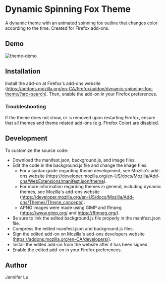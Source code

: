 # Dynamic Spinning Fox Theme

A dynamic theme with an animated spinning fox outline that changes color according to the time. Created for Firefox add-ons.

## Demo

![theme-demo](https://github.com/jennifer-lu/Dynamic-Spinning-Fox-Theme/blob/master/demo.gif)


## Installation

Install the add-on at Firefox's add-ons website (https://addons.mozilla.org/en-CA/firefox/addon/dynamic-spinning-fox-theme/?src=search). Then, enable the add-on in your Firefox preferences.

### Troubleshooting

If the theme does not show, or is removed upon restarting Firefox, ensure that all themes and theme related add-ons (e.g. Firefox Color) are disabled.


## Development

To customize the source code:
* Download the manifest.json, background.js, and image files.
* Edit the code in the background.js file and change the image files.
  * For a syntax guide regarding theme development, see Mozilla's add-ons website (https://developer.mozilla.org/en-US/docs/Mozilla/Add-ons/WebExtensions/manifest.json/theme).
  * For more information regarding themes in general, including dynamic themes, see Mozilla's add-ons website (https://developer.mozilla.org/en-US/docs/Mozilla/Add-ons/Themes/Theme_concepts).
  * APNG images were made using GIMP and ffmpeg (https://www.gimp.org/ and https://ffmpeg.org/).
* Be sure to link the edited background.js file properly in the manifest.json file.
* Compress the edited manifest.json and background.js files.
* Sign the edited add-on on Mozilla's add-ons developers website (https://addons.mozilla.org/en-CA/developers/).
* Install the edited add-on from the website after it has been signed.
* Enable the edited add-on in your Firefox preferences.


## Author

Jennifer Lu
